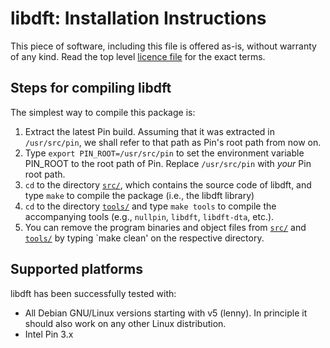 # libdft: Installation Instructions

This piece of software, including this file is offered as-is, without warranty
of any kind. Read the top level [licence file](LICENSE) for the exact terms.

## Steps for compiling libdft
The simplest way to compile this package is:

  1. Extract the latest Pin build. Assuming that it was extracted in
     `/usr/src/pin`, we shall refer to that path as Pin's root path
      from now on.
  2. Type `export PIN_ROOT=/usr/src/pin` to set the environment
     variable PIN_ROOT to the root path of Pin. Replace `/usr/src/pin`
     with *your* Pin root path.
  3. `cd` to the directory [`src/`](src), which contains the source code of libdft,
     and type `make` to compile the package (i.e., the libdft library)
  4. `cd` to the directory [`tools/`](tools) and type `make tools` to compile the
     accompanying tools (e.g., `nullpin`, `libdft`, `libdft-dta`, etc.).
  5. You can remove the program binaries and object files from [`src/`](src)
     and [`tools/`](tools) by typing `make clean' on the respective directory.

## Supported platforms
libdft has been successfully tested with:

  * All Debian GNU/Linux versions starting with v5 (lenny).
    In principle it should also work on any other Linux distribution.
  * Intel Pin 3.x
